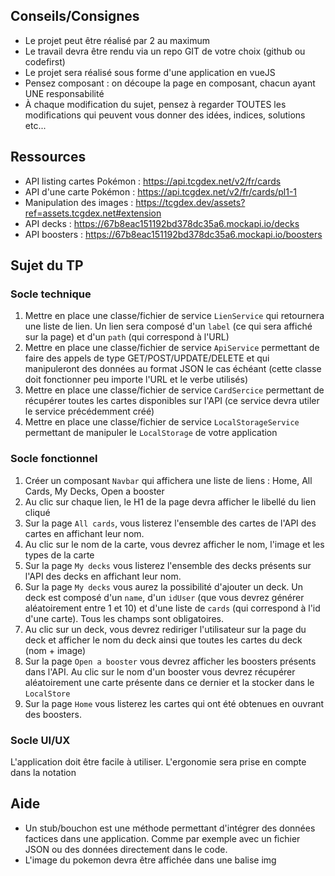 ## Conseils/Consignes

- Le projet peut être réalisé par 2 au maximum
- Le travail devra être rendu via un repo GIT de votre choix (github ou codefirst)
- Le projet sera réalisé sous forme d'une application en vueJS
- Pensez composant : on découpe la page en composant, chacun ayant UNE responsabilité
- À chaque modification du sujet, pensez à regarder TOUTES les modifications qui peuvent vous donner des idées, indices, solutions etc...

## Ressources
- API listing cartes Pokémon : https://api.tcgdex.net/v2/fr/cards
- API d'une carte Pokémon : https://api.tcgdex.net/v2/fr/cards/pl1-1
- Manipulation des images : https://tcgdex.dev/assets?ref=assets.tcgdex.net#extension
- API decks : https://67b8eac151192bd378dc35a6.mockapi.io/decks
- API boosters : https://67b8eac151192bd378dc35a6.mockapi.io/boosters

## Sujet du TP

### Socle technique 

1) Mettre en place une classe/fichier de service `LienService` qui retournera une liste de lien. Un lien sera composé d'un `label` (ce qui sera affiché sur la page) et d'un `path` (qui correspond à l'URL)
2) Mettre en place une classe/fichier de service `ApiService` permettant de faire des appels de type GET/POST/UPDATE/DELETE et qui manipuleront des données au format JSON le cas échéant (cette classe doit fonctionner peu importe l'URL et le verbe utilisés)
3) Mettre en place une classe/fichier de service `CardSercice` permettant de récupérer toutes les cartes disponibles sur l'API (ce service devra utiler le service précédemment créé)
4) Mettre en place une classe/fichier de service `LocalStorageService` permettant de manipuler le `LocalStorage` de votre application

### Socle fonctionnel

1) Créer un composant `Navbar` qui affichera une liste de liens : Home, All Cards, My Decks, Open a booster
2) Au clic sur chaque lien, le H1 de la page devra afficher le libellé du lien cliqué
3) Sur la page `All cards`, vous listerez l'ensemble des cartes de l'API des cartes en affichant leur nom.
4) Au clic sur le nom de la carte, vous devrez afficher le nom, l'image et les types de la carte
5) Sur la page `My decks` vous listerez l'ensemble des decks présents sur l'API des decks en affichant leur nom.
6) Sur la page `My decks` vous aurez la possibilité d'ajouter un deck. Un deck est composé d'un `name`, d'un `idUser` (que vous devrez générer aléatoirement entre 1 et 10) et d'une liste de `cards` (qui correspond à l'id d'une carte). Tous les champs sont obligatoires.
7) Au clic sur un deck, vous devrez rediriger l'utilisateur sur la page du deck et afficher le nom du deck ainsi que toutes les cartes du deck (nom + image)
8) Sur la page `Open a booster` vous devrez afficher les boosters présents dans l'API. Au clic sur le nom d'un booster vous devrez récupérer aléatoirement une carte présente dans ce dernier et la stocker dans le `LocalStore`
9) Sur la page `Home` vous listerez les cartes qui ont été obtenues en ouvrant des boosters.

### Socle UI/UX

L'application doit être facile à utiliser. L'ergonomie sera prise en compte dans la notation

## Aide

- Un stub/bouchon est une méthode permettant d'intégrer des données factices dans une application. Comme par exemple avec un fichier JSON ou des données directement dans le code.
- L'image du pokemon devra être affichée dans une balise img
